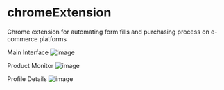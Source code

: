 # chromeExtension
Chrome extension for automating form fills and purchasing process on e-commerce platforms

Main Interface
![image](https://user-images.githubusercontent.com/88359484/156914760-87885d0e-109f-43c4-9634-442b99f9c6af.png)

Product Monitor
![image](https://user-images.githubusercontent.com/88359484/156914776-c6f42733-be1f-4f9b-a71a-a4dfe1f185e2.png)

Profile Details
![image](https://user-images.githubusercontent.com/88359484/156914788-83a37a20-9d93-40c8-903a-fb96de998b05.png)


